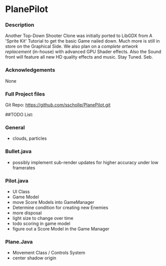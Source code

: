 # PlanePilot

### Description

Another Top-Down Shooter Clone was initially ported to LibGDX from A 'Sprite Kit' Tutorial to get the basic Game nailed down. Much more is still in store on the Graphical Side. We also plan on a *complete artwork replacement* (in-house) with advanced GPU Shader effects. Also the Sound front will feature all new HD quality effects and music. Stay Tuned. Seb.

### Acknowledgements

None

### Full Project files

Git Repo: https://github.com/sscholle/PlanePilot.git


##TODO List:

### General

*   clouds, particles

### Bullet.java

*   possibly implement sub-render updates for higher accuracy under low framerates

### Pilot.java

*   UI Class
*   Game Model
*   move Score Models into GameManager
*   Determine condition for creating new Enemies
*   more disposal
*   light size to change over time
*   todo scoring in game model
*   figure out a Score Model in the Game Manager

### Plane.Java

*   Movement Class / Controls System
*   center shadow origin